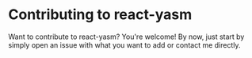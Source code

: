 # Contributing to react-yasm

Want to contribute to react-yasm? You're welcome! By now, just start by simply open an issue with what you want to add or
contact me directly.

